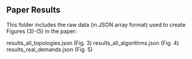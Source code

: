 
## Paper Results

This folder includes the raw data (in JSON array format) used to create Figures (3)-(5) in the paper:

results_all_topologies.json (Fig. 3)
results_all_algorithms.json (Fig. 4)
results_real_demands.json (Fig. 5)



